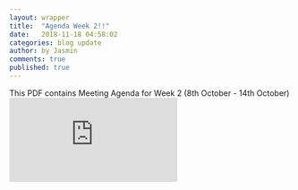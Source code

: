 ```yaml
---
layout: wrapper
title:  "Agenda Week 2!!"
date:   2018-11-18 04:58:02
categories: blog update
author: by Jasmin
comments: true
published: true
---
```


This PDF contains Meeting Agenda for Week 2 (8th October - 14th October) ![AGENDA](https://github.com/mohamedjasmin/pdfcoll/blob/master/Meeting-Agenda%20%5BWEEK%202%5D.pdf
      )
